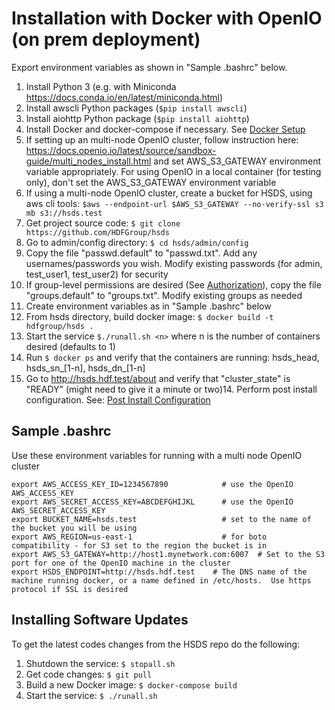 Installation with Docker with OpenIO (on prem deployment)
==========================================================

Export environment variables as shown in "Sample .bashrc" below.

1. Install Python 3 (e.g. with Miniconda <https://docs.conda.io/en/latest/miniconda.html>)
2. Install awscli Python packages (`$pip install awscli`)
3. Install aiohttp Python package (`$pip install aiohttp`)
4. Install Docker and docker-compose if necessary.   See [Docker Setup](setup_docker.md) 
5. If setting up an multi-node OpenIO cluster, follow instruction here: <https://docs.openio.io/latest/source/sandbox-guide/multi_nodes_install.html> and set AWS_S3_GATEWAY environment variable appropriately. For using OpenIO in a local container (for testing only), don't set the AWS_S3_GATEWAY environment variable
6. If using a multi-node OpenIO cluster, create a bucket for HSDS, using aws cli tools: `$aws --endpoint-url $AWS_S3_GATEWAY --no-verify-ssl s3 mb s3://hsds.test`
7. Get project source code: `$ git clone https://github.com/HDFGroup/hsds`
8. Go to admin/config directory: `$ cd hsds/admin/config`
9. Copy the file "passwd.default" to "passwd.txt".  Add any usernames/passwords you wish.  Modify existing passwords (for admin, test_user1, test_user2) for security
10. If group-level permissions are desired (See [Authorization](authorization.md)), copy the file "groups.default" to "groups.txt".  Modify existing groups as needed
11. Create environment variables as in "Sample .bashrc" below
12. From hsds directory, build docker image:  `$ docker build -t hdfgroup/hsds .`
13. Start the service `$./runall.sh <n>` where n is the number of containers desired (defaults to 1)
14. Run `$ docker ps` and verify that the containers are running: hsds_head, hsds_sn_[1-n], hsds_dn_[1-n]
15. Go to <http://hsds.hdf.test/about> and verify that "cluster_state" is "READY" (might need to give it a minute or two)14. Perform post install configuration.   See: [Post Install Configuration](post_install.md)

Sample .bashrc
--------------

Use these environment variables for running with a multi node OpenIO cluster

    export AWS_ACCESS_KEY_ID=1234567890            # use the OpenIO AWS_ACCESS_KEY
    export AWS_SECRET_ACCESS_KEY=ABCDEFGHIJKL      # use the OpenIO AWS_SECRET_ACCESS_KEY
    export BUCKET_NAME=hsds.test                   # set to the name of the bucket you will be using
    export AWS_REGION=us-east-1                    # for boto compatibility - for S3 set to the region the bucket is in
    export AWS_S3_GATEWAY=http://host1.mynetwork.com:6007  # Set to the S3 port for one of the OpenIO machine in the cluster
    export HSDS_ENDPOINT=http://hsds.hdf.test    # The DNS name of the machine running docker, or a name defined in /etc/hosts.  Use https protocol if SSL is desired


Installing Software Updates
---------------------------

To get the latest codes changes from the HSDS repo do the following:

1. Shutdown the service: `$ stopall.sh`
2. Get code changes: `$ git pull`
3. Build a new Docker image: `$ docker-compose build`
4. Start the service: `$ ./runall.sh`
